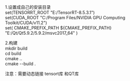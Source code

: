 1.设置成自己的安装目录<br>
set(TENSORRT_ROOT "E:/TensorRT-8.5.3.1")<br>
set(CUDA_ROOT "C:/Program Files/NVIDIA GPU Computing Toolkit/CUDA/v11.2")<br>
set( CMAKE_PREFIX_PATH ${CMAKE_PREFIX_PATH} "E:/Qt/Qt5.9.2/5.9.2/msvc2017_64" )<br>

2.构建<br>
mkdir build <br>
cd build <br>
cmake .. <br>
cmake --build . <br>

注意：需要动态链接 tensort库 和QT库 <br>

